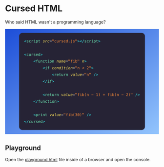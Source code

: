 # Cursed HTML

Who said HTML wasn't a programming language?

![](./screenshot.png)

## Playground

Open the [playground.html](./playground.html) file inside of a browser and open the console.